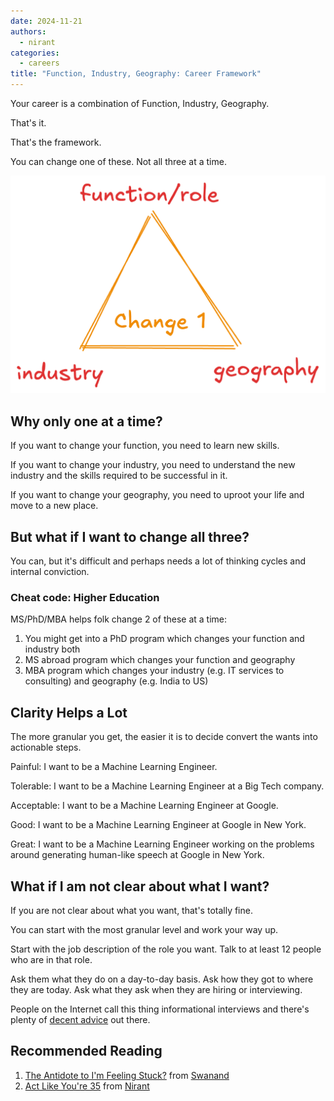 ```yaml
---
date: 2024-11-21
authors:
  - nirant
categories:
  - careers
title: "Function, Industry, Geography: Career Framework"
---
```


Your career is a combination of Function, Industry, Geography.

That's it.

That's the framework.

You can change one of these. Not all three at a time.

![](../../images/fig-career.png)

## Why only one at a time?

If you want to change your function, you need to learn new skills.

If you want to change your industry, you need to understand the new industry and the skills required to be successful in it.

If you want to change your geography, you need to uproot your life and move to a new place.

## But what if I want to change all three?

You can, but it's difficult and perhaps needs a lot of thinking cycles and internal conviction.

### Cheat code: Higher Education

MS/PhD/MBA helps folk change 2 of these at a time:

1. You might get into a PhD program which changes your function and industry both
2. MS abroad program which changes your function and geography
3. MBA program which changes your industry (e.g. IT services to consulting) and geography (e.g. India to US)

## Clarity Helps a Lot

The more granular you get, the easier it is to decide convert the wants into actionable steps. 

Painful: I want to be a Machine Learning Engineer. 

Tolerable: I want to be a Machine Learning Engineer at a Big Tech company.

Acceptable: I want to be a Machine Learning Engineer at Google.

Good: I want to be a Machine Learning Engineer at Google in New York.

Great: I want to be a Machine Learning Engineer working on the problems around generating human-like speech at Google in New York.

## What if I am not clear about what I want?

If you are not clear about what you want, that's totally fine.

You can start with the most granular level and work your way up. 

Start with the job description of the role you want. Talk to at least 12 people who are in that role.

Ask them what they do on a day-to-day basis. Ask how they got to where they are today. Ask what they ask when they are hiring or interviewing.

People on the Internet call this thing informational interviews and there's plenty of [decent advice](https://career.berkeley.edu/start-exploring/informational-interviews/) out there.

## Recommended Reading

1. [The Antidote to I'm Feeling Stuck?](https://com.queries.fun/p/the-antidote-to-i-am-feeling-stuck) from [Swanand](https://x.com/_swanand)
2. [Act Like You're 35](./actlike35.md) from [Nirant](https://x.com/nirantk)